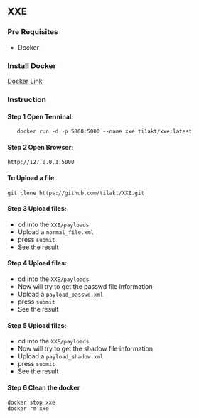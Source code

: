 ## XXE

### Pre Requisites
* Docker

### Install Docker
[Docker Link](https://docs.docker.com/install/linux/docker-ce/ubuntu/)



### Instruction


#### Step 1 Open Terminal: 

 ```
	docker run -d -p 5000:5000 --name xxe ti1akt/xxe:latest
```

#### Step 2 Open Browser: 

```
http://127.0.0.1:5000
```

#### To Upload a file

```
git clone https://github.com/tilakt/XXE.git
```


#### Step 3 Upload files: 

* cd into the `XXE/payloads`
* Upload a `normal_file.xml`
* press `submit`
* See the result

#### Step 4 Upload files: 

* cd into the `XXE/payloads`
* Now will try to get the passwd file information
* Upload a `payload_passwd.xml`
* press `submit`
* See the result

#### Step 5 Upload files: 

* cd into the `XXE/payloads`
* Now will try to get the shadow file information
* Upload a `payload_shadow.xml`
* press `submit`
* See the result

#### Step 6 Clean the docker

```
docker stop xxe
docker rm xxe
```

